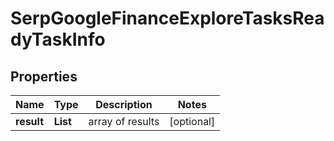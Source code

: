 # SerpGoogleFinanceExploreTasksReadyTaskInfo


## Properties

| Name | Type | Description | Notes |
|------------ | ------------- | ------------- | -------------|
**result** | **List<SerpGoogleFinanceExploreTasksReadyResultInfo>** | array of results |[optional]|